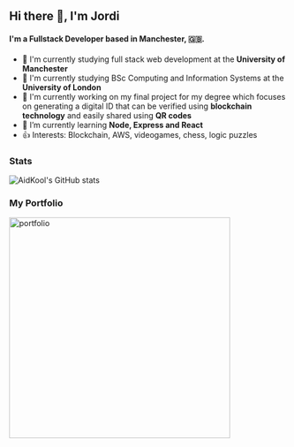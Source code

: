 <!--
**AidKool/aidkool** is a ✨ _special_ ✨ repository because its `README.md` (this file) appears on your GitHub profile.

Here are some ideas to get you started:

- 🔭 I’m currently working on ...
- 🌱 I’m currently learning ...
- 👯 I’m looking to collaborate on ...
- 🤔 I’m looking for help with ...
- 💬 Ask me about ...
- 📫 How to reach me: ...
- 😄 Pronouns: ...
- ⚡ Fun fact: ...
-->

## Hi there 👋, I'm Jordi

#### I'm a Fullstack Developer based in Manchester, 🇬🇧.

- 🏢 I'm currently studying full stack web development at the **University of Manchester**
- 🏢 I'm currently studying BSc Computing and Information Systems at the **University of London**
- 🔭 I'm currently working on my final project for my degree which focuses on generating a digital ID that can
  be verified using **blockchain technology** and easily shared using **QR codes**
- 🌱 I’m currently learning **Node, Express and React**
- 👍 Interests: Blockchain, AWS, videogames, chess, logic puzzles

### Stats

![AidKool's GitHub stats](https://github-readme-stats.vercel.app/api?username=aidkool&theme=monokai&show_icons=true&count_private=true)

### My Portfolio

<p>
  <a href="https://github.com/AidKool/portfolio">
    <img width="400" src="https://github-readme-stats.vercel.app/api/pin/?username=aidkool&repo=portfolio&theme=monokai" alt="portfolio" />
  </a>
</p>
